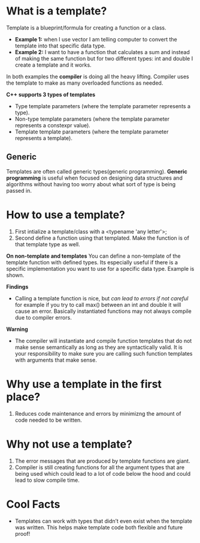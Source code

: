 # What is a template?
Template is a blueprint/formula for creating a function or a class. 
- **Example 1:** when I use vector I am telling computer to convert the template into that specific data type.
- **Example 2:** I want to have a function that calculates a sum and instead of making the same function but for two different types: int and double I create a template and it works.

In both examples the **compiler** is doing all the heavy lifting. Compiler uses the template to make as many overloaded functions as needed.

**C++ supports 3 types of templates**
- Type template parameters (where the template parameter represents a type).
- Non-type template parameters (where the template parameter represents a constexpr value).
- Template template parameters (where the template parameter represents a template).

## Generic
Templates are often called generic types(generic programming). **Generic programming** is useful when focused on designing data structures and algorithms without having too worry about what sort of type is being passed in.

# How to use a template?
1. First intialize a template/class with a <typename 'any letter'>;
2. Second define a function using that templated. Make the function is of that template type as well.

**On non-template and templates**
You can define a non-template of the template function with defined types. Its especially useful if there is a specific implementation you want to use for a specific data type. Example is shown. 

**Findings**
- Calling a template function is nice, but *can lead to errors if not careful* for example if you try to call max() between an int and double it will cause an error. Basically instantiated functions may not always compile due to compiler errors.

**Warning**
- The compiler will instantiate and compile function templates that do not make sense semantically as long as they are syntactically valid. It is your responsibility to make sure you are calling such function templates with arguments that make sense.

# Why use a template in the first place?
1. Reduces code maintenance and errors by minimizng the amount of code needed to be written.

# Why not use a template?
1. The error messages that are produced by template functions are giant.
2. Compiler is still creating functions for all the argument types that are being used which could lead to a lot of code below the hood and could lead to slow compile time.

# Cool Facts
- Templates can work with types that didn’t even exist when the template was written. This helps make template code both flexible and future proof!
